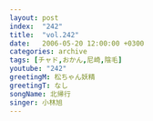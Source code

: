 ```yaml
---
layout: post
index:  "242"
title:  "vol.242"
date:   2006-05-20 12:00:00 +0300
categories: archive
tags: [チャド,おかん,尼崎,陰毛]
youtube: "242"
greetingM: 松ちゃん妖精
greetingT: なし
songName: 北帰行
singer: 小林旭
---
```

